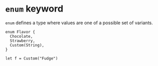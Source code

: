 # `enum` keyword

`enum` defines a type where values are one of a possible set of
variants.

```title:example
enum Flavor {
  Chocolate,
  Strawberry,
  Custom(String),
}

let f = Custom("Fudge")
```

